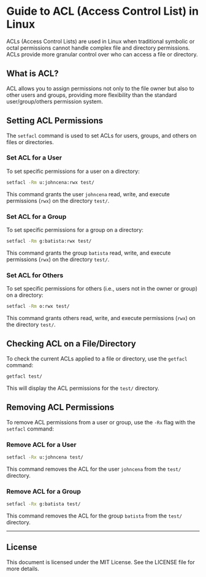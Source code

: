 # Guide to ACL (Access Control List) in Linux

ACLs (Access Control Lists) are used in Linux when traditional symbolic or octal permissions cannot handle complex file and directory permissions. ACLs provide more granular control over who can access a file or directory.

## What is ACL?

ACL allows you to assign permissions not only to the file owner but also to other users and groups, providing more flexibility than the standard user/group/others permission system.

## Setting ACL Permissions

The `setfacl` command is used to set ACLs for users, groups, and others on files or directories.

### Set ACL for a User

To set specific permissions for a user on a directory:

```bash
setfacl -Rm u:johncena:rwx test/
```

This command grants the user `johncena` read, write, and execute permissions (`rwx`) on the directory `test/`.

### Set ACL for a Group

To set specific permissions for a group on a directory:

```bash
setfacl -Rm g:batista:rwx test/
```

This command grants the group `batista` read, write, and execute permissions (`rwx`) on the directory `test/`.

### Set ACL for Others

To set specific permissions for others (i.e., users not in the owner or group) on a directory:

```bash
setfacl -Rm o:rwx test/
```

This command grants others read, write, and execute permissions (`rwx`) on the directory `test/`.

## Checking ACL on a File/Directory

To check the current ACLs applied to a file or directory, use the `getfacl` command:

```bash
getfacl test/
```

This will display the ACL permissions for the `test/` directory.

## Removing ACL Permissions

To remove ACL permissions from a user or group, use the `-Rx` flag with the `setfacl` command:

### Remove ACL for a User

```bash
setfacl -Rx u:johncena test/
```

This command removes the ACL for the user `johncena` from the `test/` directory.

### Remove ACL for a Group

```bash
setfacl -Rx g:batista test/
```

This command removes the ACL for the group `batista` from the `test/` directory.

---

## License

This document is licensed under the MIT License. See the LICENSE file for more details.
